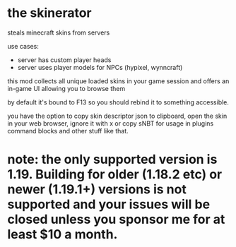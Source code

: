 # the skinerator

steals minecraft skins from servers

use cases:
- server has custom player heads
- server uses player models for NPCs (hypixel, wynncraft)

this mod collects all unique loaded skins in your game session and offers an in-game UI allowing you to browse them

by default it's bound to F13 so you should rebind it to something accessible.

you have the option to copy skin descriptor json to clipboard, open the skin in your web browser, ignore it with x or copy sNBT for usage in plugins command blocks and other stuff like that.

# note: the only supported version is 1.19. Building for older (1.18.2 etc) or newer (1.19.1+) versions is not supported and your issues will be closed unless you sponsor me for at least $10 a month.